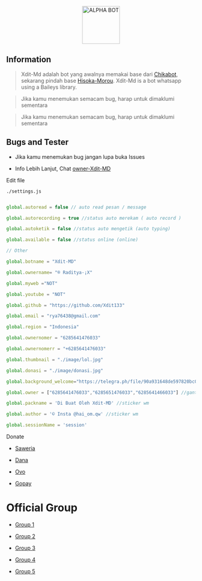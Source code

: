 <p align="center">

<img src="https://telegra.ph/file/806349e82179fcd200aa1.jpg" alt="ALPHA BOT" width="100"/>


## Information

> Xdit-Md adalah bot yang awalnya memakai base dari [Chikabot](https://github.com/rashidsiregar28/chikabot/blob/main/README.md), sekarang pindah base [Hisoka-Morou](https://github.com/DikaArdnt/Hisoka-Morou). Xdit-Md is a bot whatsapp using a Baileys library.

> Jika kamu menemukan semacam bug, harap untuk dimaklumi sementara



> Jika kamu menemukan semacam bug, harap untuk dimaklumi sementara

## Bugs and Tester

* Jika kamu menemukan bug jangan lupa buka Issues

* Info Lebih Lanjut, Chat [owner-Xdit-MD](https://wa.me/6285641476033) 

Edit file

`./settings.js`

```ts

global.autoread = false // auto read pesan / message

global.autorecording = true //status auto merekam ( auto record )

global.autoketik = false //status auto mengetik (auto typing)

global.available = false //status online (online)

// Other

global.botname = "Xdit-MD"

global.ownername= "® Raditya-¡X"

global.myweb ="NOT"

global.youtube = "NOT"

global.github = "https://github.com/Xdit133"

global.email = "rya76438@gmail.com" 

global.region = "Indonesia"

global.ownernomer = "6285641476033"

global.ownernomerr = "+6285641476033"

global.thumbnail = "./image/lol.jpg"

global.donasi = "./image/donasi.jpg"

global.background_welcome="https://telegra.ph/file/90a931648de597820bc08.jpg" // maks size 30kb, agar welcome image nya tdk delay

global.owner = ["6285641476033","6285651476033","6285641466033"] //ganti agar fitur owner bisa di gunakan

global.packname = 'Di Buat Oleh Xdit-MD' //sticker wm

global.author = '© Insta @hai_om.qw' //sticker wm

global.sessionName = 'session'

```
Donate

- [Saweria](https://wa.me/6285641476033)

- [Dana](https://wa.me/6285641476033)

- [Ovo](https://wa.me/6285641476033)

- [Gopay](https://wa.me/6285641476033)

# Official Group

- [Group 1](https://chat.whatsapp.com/GCh8oGlUjkp16FrZ2CYEob)

- [Group 2](https://chat.whatsapp.com/GCh8oGlUjkp16FrZ2CYEob)

- [Group 3](https://chat.whatsapp.com/GCh8oGlUjkp16FrZ2CYEob)

- [Group 4](https://chat.whatsapp.com/GCh8oGlUjkp16FrZ2CYEob)

- [Group 5](https://chat.whatsapp.com/GCh8oGlUjkp16FrZ2CYEob)

























